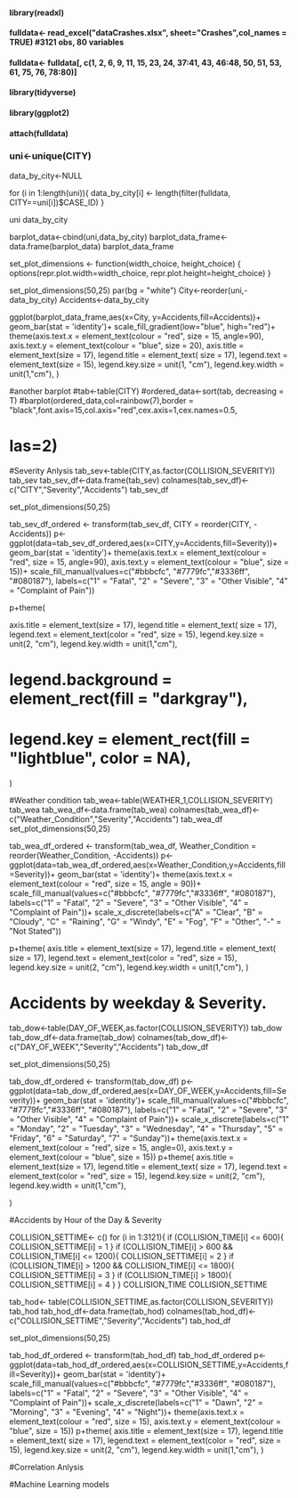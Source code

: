 #### library(readxl)
#### fulldata<- read_excel("dataCrashes.xlsx", sheet="Crashes",col_names = TRUE) #3121 obs, 80 variables
#### fulldata<- fulldata[, c(1, 2, 6, 9, 11, 15, 23, 24, 37:41, 43, 46:48, 50, 51, 53, 61, 75, 76, 78:80)]


#### library(tidyverse)
#### library(ggplot2)
#### attach(fulldata)
### uni<-unique(CITY)
data_by_city<-NULL

for (i in 1:length(uni)){
  data_by_city[i] <- length(filter(fulldata, CITY==uni[i])$CASE_ID) 
}

uni
data_by_city



barplot_data<-cbind(uni,data_by_city)
barplot_data_frame<-data.frame(barplot_data)
barplot_data_frame

set_plot_dimensions <- function(width_choice, height_choice) {
  options(repr.plot.width=width_choice, repr.plot.height=height_choice)
}

set_plot_dimensions(50,25)
par(bg = "white")
City<-reorder(uni,-data_by_city)
Accidents<-data_by_city

ggplot(barplot_data_frame,aes(x=City, y=Accidents,fill=Accidents))+
  geom_bar(stat = 'identity')+
  scale_fill_gradient(low="blue", high="red")+
  theme(axis.text.x = element_text(colour = "red", size = 15, angle=90),
        axis.text.y = element_text(colour = "blue", size = 20),
        axis.title = element_text(size = 17),
        legend.title = element_text( size = 17),
        legend.text = element_text(size = 15),
        legend.key.size = unit(1, "cm"),
        legend.key.width = unit(1,"cm"),
  )
  
 


#another barplot
#tab<-table(CITY)
#ordered_data<-sort(tab, decreasing = T)
#barplot(ordered_data,col=rainbow(7),border = "black",font.axis=15,col.axis="red",cex.axis=1,cex.names=0.5,
#        las=2)

#Severity Anlysis
tab_sev<-table(CITY,as.factor(COLLISION_SEVERITY))
tab_sev
tab_sev_df<-data.frame(tab_sev)
colnames(tab_sev_df)<-c("CITY","Severity","Accidents")
tab_sev_df


set_plot_dimensions(50,25)

tab_sev_df_ordered <- transform(tab_sev_df, CITY = reorder(CITY, -Accidents))
p<-ggplot(data=tab_sev_df_ordered,aes(x=CITY,y=Accidents,fill=Severity))+
  geom_bar(stat = 'identity')+
  theme(axis.text.x = element_text(colour = "red", size = 15, angle=90),
        axis.text.y = element_text(colour = "blue", size = 15))+
  scale_fill_manual(values=c("#bbbcfc", "#7779fc","#3336ff", "#080187"), 
                    labels=c("1" = "Fatal", "2" = "Severe", "3" = "Other Visible",
                             "4" = "Complaint of Pain"))

p+theme(
  
  axis.title = element_text(size = 17),
  legend.title = element_text( size = 17),
  legend.text = element_text(color = "red", size = 15),
  legend.key.size = unit(2, "cm"),
  legend.key.width = unit(1,"cm"),
  #   legend.background = element_rect(fill = "darkgray"),
  #   legend.key = element_rect(fill = "lightblue", color = NA),
)

#Weather condition
tab_wea<-table(WEATHER_1,COLLISION_SEVERITY)
tab_wea
tab_wea_df<-data.frame(tab_wea)
colnames(tab_wea_df)<-c("Weather_Condition","Severity","Accidents")
tab_wea_df
set_plot_dimensions(50,25)

tab_wea_df_ordered <- transform(tab_wea_df, Weather_Condition = reorder(Weather_Condition, -Accidents))
p<-ggplot(data=tab_wea_df_ordered,aes(x=Weather_Condition,y=Accidents,fill=Severity))+
  geom_bar(stat = 'identity')+
  theme(axis.text.x = element_text(colour = "red", size = 15, angle = 90))+
  scale_fill_manual(values=c("#bbbcfc", "#7779fc","#3336ff", "#080187"), 
                    labels=c("1" = "Fatal", "2" = "Severe", "3" = "Other Visible",
                             "4" = "Complaint of Pain"))+
  scale_x_discrete(labels=c("A" = "Clear", "B" = "Cloudy", "C" = "Raining",
                            "G" = "Windy", "E" = "Fog",
                            "F" = "Other", "-" = "Not Stated"))

p+theme(
  axis.title = element_text(size = 17),
  legend.title = element_text( size = 17),
  legend.text = element_text(color = "red", size = 15),
  legend.key.size = unit(2, "cm"),
  legend.key.width = unit(1,"cm"),
)


# Accidents by weekday & Severity.
tab_dow<-table(DAY_OF_WEEK,as.factor(COLLISION_SEVERITY))
tab_dow
tab_dow_df<-data.frame(tab_dow)
colnames(tab_dow_df)<-c("DAY_OF_WEEK","Severity","Accidents")
tab_dow_df

set_plot_dimensions(50,25)

tab_dow_df_ordered <- transform(tab_dow_df)
p<-ggplot(data=tab_dow_df_ordered,aes(x=DAY_OF_WEEK,y=Accidents,fill=Severity))+
  geom_bar(stat = 'identity')+
  scale_fill_manual(values=c("#bbbcfc", "#7779fc","#3336ff", "#080187"),
                    labels=c("1" = "Fatal", "2" = "Severe", "3" = "Other Visible",
                             "4" = "Complaint of Pain"))+
  scale_x_discrete(labels=c("1" = "Monday", "2" = "Tuesday",
                            "3" = "Wednesday", "4" = "Thursday", "5" = "Friday", "6" = "Saturday", "7" = "Sunday"))+
  theme(axis.text.x = element_text(colour = "red", size = 15, angle=0),
        axis.text.y = element_text(colour = "blue", size = 15))
p+theme(
  axis.title = element_text(size = 17),
  legend.title = element_text( size = 17),
  legend.text = element_text(color = "red", size = 15),
  legend.key.size = unit(2, "cm"),
  legend.key.width = unit(1,"cm"),
  
) 


#Accidents by Hour of the Day & Severity

COLLISION_SETTIME<- c()
for (i in 1:3121){
  if (COLLISION_TIME[i] <= 600){
    COLLISION_SETTIME[i] = 1
  }
  if (COLLISION_TIME[i] > 600 && COLLISION_TIME[i] <= 1200){
    COLLISION_SETTIME[i] = 2
  }
  if (COLLISION_TIME[i] > 1200 && COLLISION_TIME[i] <= 1800){
    COLLISION_SETTIME[i] = 3
  }
  if (COLLISION_TIME[i] > 1800){
    COLLISION_SETTIME[i] = 4
  }
}
COLLISION_TIME
COLLISION_SETTIME

tab_hod<- table(COLLISION_SETTIME,as.factor(COLLISION_SEVERITY))
tab_hod
tab_hod_df<-data.frame(tab_hod)
colnames(tab_hod_df)<-c("COLLISION_SETTIME","Severity","Accidents")
tab_hod_df

set_plot_dimensions(50,25)

tab_hod_df_ordered <- transform(tab_hod_df)
tab_hod_df_ordered
p<-ggplot(data=tab_hod_df_ordered,aes(x=COLLISION_SETTIME,y=Accidents,fill=Severity))+
  geom_bar(stat = 'identity')+
  scale_fill_manual(values=c("#bbbcfc", "#7779fc","#3336ff", "#080187"),
                    labels=c("1" = "Fatal", "2" = "Severe", "3" = "Other Visible",
                             "4" = "Complaint of Pain"))+
  scale_x_discrete(labels=c("1" = "Dawn", "2" = "Morning",
                            "3" = "Evening", "4" = "Night"))+
  theme(axis.text.x = element_text(colour = "red", size = 15),
        axis.text.y = element_text(colour = "blue", size = 15))
p+theme(
  axis.title = element_text(size = 17),
  legend.title = element_text( size = 17),
  legend.text = element_text(color = "red", size = 15),
  legend.key.size = unit(2, "cm"),
  legend.key.width = unit(1,"cm"),
)


#Correlation Anlysis

#Machine Learning models

    
